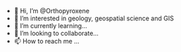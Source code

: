 - 👋 Hi, I’m @Orthopyroxene
- 👀 I’m interested in geology, geospatial science and GIS
- 🌱 I’m currently learning...
- 💞️ I’m looking to collaborate...
- 📫 How to reach me ...

<!---
Orthopyroxene/Orthopyroxene is a ✨ special ✨ repository because its `README.md` (this file) appears on your GitHub profile.
You can click the Preview link to take a look at your changes.
--->
